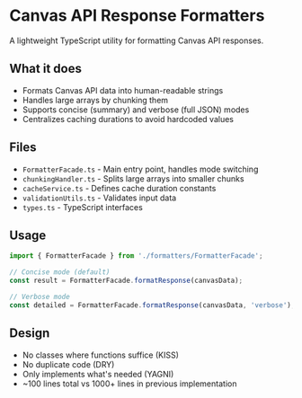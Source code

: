# Canvas API Response Formatters

A lightweight TypeScript utility for formatting Canvas API responses.

## What it does
- Formats Canvas API data into human-readable strings
- Handles large arrays by chunking them
- Supports concise (summary) and verbose (full JSON) modes
- Centralizes caching durations to avoid hardcoded values

## Files
- `FormatterFacade.ts` - Main entry point, handles mode switching
- `chunkingHandler.ts` - Splits large arrays into smaller chunks
- `cacheService.ts` - Defines cache duration constants
- `validationUtils.ts` - Validates input data
- `types.ts` - TypeScript interfaces

## Usage
```typescript
import { FormatterFacade } from './formatters/FormatterFacade';

// Concise mode (default)
const result = FormatterFacade.formatResponse(canvasData);

// Verbose mode
const detailed = FormatterFacade.formatResponse(canvasData, 'verbose');
```

## Design
- No classes where functions suffice (KISS)
- No duplicate code (DRY)
- Only implements what's needed (YAGNI)
- ~100 lines total vs 1000+ lines in previous implementation
